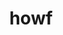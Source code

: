 ---
title: howf
parent: Common Words
last_modified_date: 2021-10-21

transcriptions:
  - ˈhaʊf
translations:
  - "but"
  - "however"
etymology:
  From English `however`
examples:
  - bzo: "**Howf** I tireful [bea](bea)!"
    eng: "**But** I'm tired!"
---